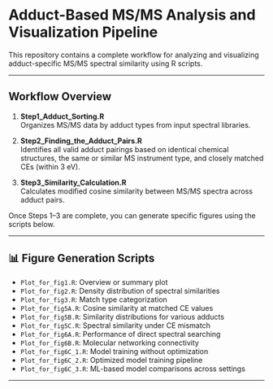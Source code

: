 # Adduct-Based MS/MS Analysis and Visualization Pipeline

This repository contains a complete workflow for analyzing and visualizing adduct-specific MS/MS spectral similarity using R scripts.

---

##  Workflow Overview

1. **Step1_Adduct_Sorting.R**  
   Organizes MS/MS data by adduct types from input spectral libraries.

2. **Step2_Finding_the_Adduct_Pairs.R**  
   Identifies all valid adduct pairings based on identical chemical structures, the same or similar MS instrument type, and closely matched CEs (within 3 eV).

3. **Step3_Similarity_Calculation.R**  
   Calculates modified cosine similarity between MS/MS spectra across adduct pairs.

Once Steps 1–3 are complete, you can generate specific figures using the scripts below.

---

## 📊 Figure Generation Scripts

- `Plot_for_fig1.R`: Overview or summary plot
- `Plot_for_fig2.R`: Density distribution of spectral similarities
- `Plot_for_fig3.R`: Match type categorization
- `Plot_for_fig5A.R`: Cosine similarity at matched CE values
- `Plot_for_fig5B.R`: Similarity distributions for various adducts
- `Plot_for_fig5C.R`: Spectral similarity under CE mismatch
- `Plot_for_fig6A.R`: Performance of direct spectral searching
- `Plot_for_fig6B.R`: Molecular networking connectivity
- `Plot_for_fig6C_1.R`: Model training without optimization
- `Plot_for_fig6C_2.R`: Optimized model training pipeline
- `Plot_for_fig6C_3.R`: ML-based model comparisons across settings

---
